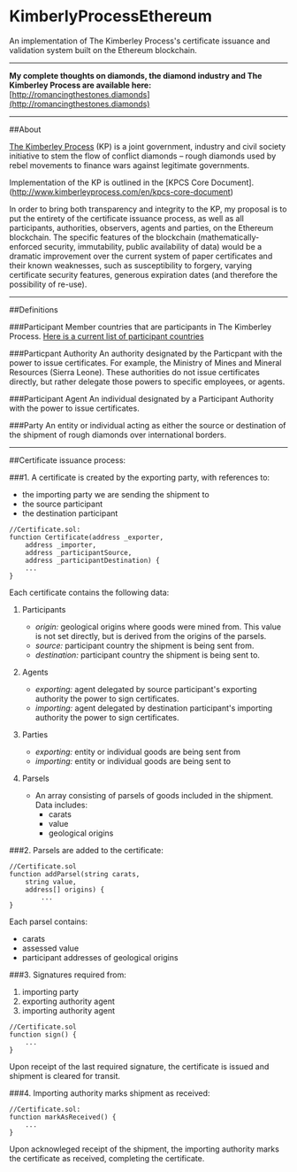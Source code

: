 # KimberlyProcessEthereum
An implementation of The Kimberley Process's certificate issuance and validation system built on the Ethereum blockchain.

---

__My complete thoughts on diamonds, the diamond industry and The Kimberley Process are available here:__
[http://romancingthestones.diamonds](http://romancingthestones.diamonds)

---

##About

[The Kimberley Process](http://www.kimberleyprocess.com) (KP) is a joint government, industry and civil society initiative to stem the flow of conflict diamonds – rough diamonds used by rebel movements to finance wars against legitimate governments.

Implementation of the KP is outlined in the [KPCS Core Document].(http://www.kimberleyprocess.com/en/kpcs-core-document)

In order to bring both transparency and integrity to the KP, my proposal is to put the entirety of the certificate issuance process, as well as all participants, authorities, observers, agents and parties, on the Ethereum blockchain. The specific features of the blockchain (mathematically-enforced security, immutability, public availability of data) would be a dramatic improvement over the current system of paper certificates and their known weaknesses, such as  susceptibility to forgery, varying certificate security features, generous expiration dates (and therefore the possibility of re-use).

---

##Definitions

###Participant
Member countries that are participants in The Kimberley Process.
[Here is a current list of participant countries](http://www.kimberleyprocess.com/en/participants)

###Particpant Authority
An authority designated by the Particpant with the power to issue certificates. For example, the Ministry of Mines and Mineral Resources (Sierra Leone). These authorities do not issue certificates directly, but rather delegate those powers to specific employees, or agents.

###Participant Agent
An individual designated by a Participant Authority with the power to issue certificates.

###Party
An entity or individual acting as either the source or destination of the shipment of rough diamonds over international borders.

---

##Certificate issuance process:

###1. A certificate is created by the exporting party, with references to:
- the importing party we are sending the shipment to
- the source participant
- the destination participant

```solidity
//Certificate.sol:
function Certificate(address _exporter,
    address _importer,
    address _participantSource,
    address _participantDestination) {
    ...
}
```

Each certificate contains the following data:

1. Participants
	- _origin:_ geological origins where goods were mined from. This value is not set directly, but is derived from the origins of the parsels.
	- _source:_ participant country the shipment is being sent from.
	- _destination:_ participant country the shipment is being sent to.

2. Agents
	- _exporting:_ agent delegated by source participant's exporting authority the power to sign certificates.
	- _importing:_ agent delegated by destination participant's importing authority the power to sign certificates.

3. Parties
	- _exporting:_ entity or individual goods are being sent from
	- _importing:_ entity or individual goods are being sent to

4. Parsels
	- An array consisting of parsels of goods included in the shipment. Data includes:
		- carats
		- value
		- geological origins

###2. Parsels are added to the certificate:
```solidity
//Certificate.sol
function addParsel(string carats,
	string value,
	address[] origins) {
		...
}
```
Each parsel contains:
- carats
- assessed value
- participant addresses of geological origins

###3. Signatures required from:
1. importing party
2. exporting authority agent
3. importing authority agent

```solidity
//Certificate.sol
function sign() {
	...
}
```

Upon receipt of the last required signature, the certificate is issued and shipment is cleared for transit.

###4. Importing authority marks shipment as received:

```solidity
//Certificate.sol:
function markAsReceived() {
	...
}
```

Upon acknowleged receipt of the shipment, the importing authority marks the certificate as received, completing the certificate.
